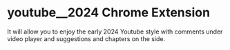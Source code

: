 # youtube__2024 Chrome Extension

It will allow you to enjoy the early 2024 Youtube style with comments under video player and suggestions and chapters on the side.